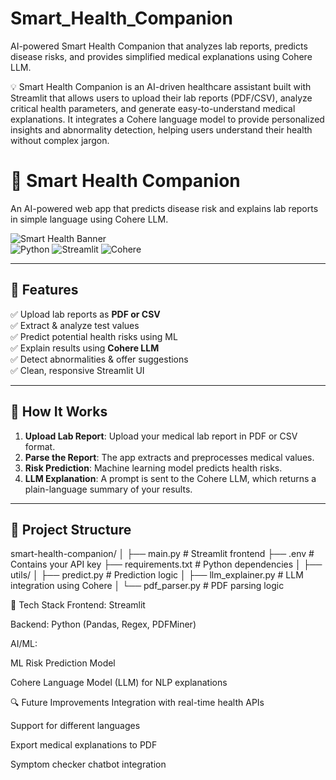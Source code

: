 # Smart_Health_Companion
AI-powered Smart Health Companion that analyzes lab reports, predicts disease risks, and provides simplified medical explanations using Cohere LLM.



💡 Smart Health Companion is an AI-driven healthcare assistant built with Streamlit that allows users to upload their lab reports (PDF/CSV), analyze critical health parameters, and generate easy-to-understand medical explanations. It integrates a Cohere language model to provide personalized insights and abnormality detection, helping users understand their health without complex jargon.



# 🏥 Smart Health Companion

An AI-powered web app that predicts disease risk and explains lab reports in simple language using Cohere LLM.

![Smart Health Banner](https://img.shields.io/badge/AI-Healthcare-blue)  
![Python](https://img.shields.io/badge/Python-3.10-blue) ![Streamlit](https://img.shields.io/badge/Streamlit-App-orange) ![Cohere](https://img.shields.io/badge/Cohere-LLM-purple)

---

## 🚀 Features

✅ Upload lab reports as **PDF or CSV**  
✅ Extract & analyze test values  
✅ Predict potential health risks using ML  
✅ Explain results using **Cohere LLM**  
✅ Detect abnormalities & offer suggestions  
✅ Clean, responsive Streamlit UI

---

## 🧠 How It Works

1. **Upload Lab Report**: Upload your medical lab report in PDF or CSV format.
2. **Parse the Report**: The app extracts and preprocesses medical values.
3. **Risk Prediction**: Machine learning model predicts health risks.
4. **LLM Explanation**: A prompt is sent to the Cohere LLM, which returns a plain-language summary of your results.

---

## 📂 Project Structure




smart-health-companion/
│
├── main.py # Streamlit frontend
├── .env # Contains your API key
├── requirements.txt # Python dependencies
│
├── utils/
│ ├── predict.py # Prediction logic
│ ├── llm_explainer.py # LLM integration using Cohere
│ └── pdf_parser.py # PDF parsing logic



🧪 Tech Stack
Frontend: Streamlit

Backend: Python (Pandas, Regex, PDFMiner)

AI/ML:

ML Risk Prediction Model

Cohere Language Model (LLM) for NLP explanations

🔍 Future Improvements
Integration with real-time health APIs

Support for different languages

Export medical explanations to PDF

Symptom checker chatbot integration






